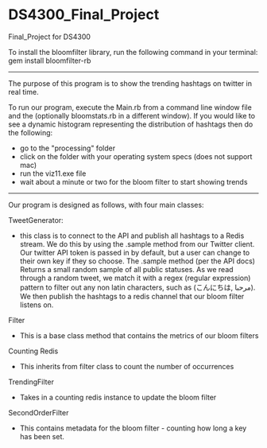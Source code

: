 # DS4300_Final_Project
Final_Project for DS4300

To install the bloomfilter library, run the following command in your terminal:
gem install bloomfilter-rb

__________________________________________________________________________________________

The purpose of this program is to show the trending hashtags on twitter in real time.


To run our program, execute the Main.rb from a command line window file and the (optionally bloomstats.rb in a different window). If you would like to see a dynamic histogram representing the distribution of hashtags then do the following:

- go to the "processing" folder
- click on the folder with your operating system specs (does not support mac)
- run the viz11.exe file 
- wait about a minute or two for the bloom filter to start showing trends

__________________________________________________________________________________________

Our program is designed as follows, with four main classes:

TweetGenerator:

- this class is to connect to the API and publish all hashtags to a Redis stream. We do this 			by using the .sample method from our Twitter client. Our twitter API token is passed in by default, but a user can change to their own key if they so choose. The .sample method (per the API docs) Returns a small random sample of all public statuses. As we read through a random tweet, we match it with a regex (regular expression) pattern to filter out any non latin characters, such as (こんにちは, مرحبا). We then publish the hashtags to a redis channel that our bloom filter listens on.


Filter
- This is a base class method that contains the metrics of our bloom filters


Counting Redis
- This inherits from filter class to count the number of occurrences


TrendingFilter
- Takes in a counting redis instance to update the bloom filter


SecondOrderFilter
- This contains metadata for the bloom filter - counting how long a key has been set.





